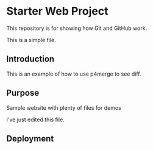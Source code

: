 # Starter Web Project

This repository is for showing how Git and GitHub work.

This is a simple file.

## Introduction

This is an example of how to use p4merge to see diff.

## Purpose

Sample website with plenty of files for demos

I've just edited this file.

## Deployment